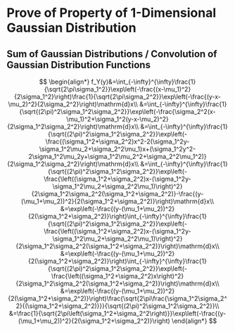 # Prove of Property of $1$-Dimensional Gaussian Distribution

## Sum of Gaussian Distributions / Convolution of Gaussian Distribution Functions

$$
\begin{align*}
f_Y(y)&=\int_{-\infty}^{\infty}\frac{1}{\sqrt{2\pi\sigma_1^2}}\exp\left(-\frac{(x-\mu_1)^2}{2\sigma_1^2}\right)\frac{1}{\sqrt{2\pi\sigma_2^2}}\exp\left(-\frac{(y-x-\mu_2)^2}{2\sigma_2^2}\right)\mathrm{d}x\\
&=\int_{-\infty}^{\infty}\frac{1}{\sqrt{(2\pi)^2\sigma_1^2\sigma_2^2}}\exp\left(-\frac{\sigma_2^2(x-\mu_1)^2+\sigma_1^2(y-x-\mu_2)^2}{2\sigma_1^2\sigma_2^2}\right)\mathrm{d}x\\
&=\int_{-\infty}^{\infty}\frac{1}{\sqrt{(2\pi)^2\sigma_1^2\sigma_2^2}}\exp\left(-\frac{(\sigma_1^2+\sigma_2^2)x^2-2(\sigma_1^2y-\sigma_1^2\mu_2+\sigma_2^2\mu_1)x+(\sigma_1^2y^2-2\sigma_1^2\mu_2y+\sigma_1^2\mu_2^2+\sigma_2^2\mu_1^2)}{2\sigma_1^2\sigma_2^2}\right)\mathrm{d}x\\
&=\int_{-\infty}^{\infty}\frac{1}{\sqrt{(2\pi)^2\sigma_1^2\sigma_2^2}}\exp\left(-\frac{\left((\sigma_1^2+\sigma_2^2)x-(\sigma_1^2y-\sigma_1^2\mu_2+\sigma_2^2\mu_1)\right)^2}{2\sigma_1^2\sigma_2^2(\sigma_1^2+\sigma_2^2)}-\frac{(y-(\mu_1+\mu_2))^2}{2(\sigma_1^2+\sigma_2^2)}\right)\mathrm{d}x\\
&=\exp\left(-\frac{(y-(\mu_1+\mu_2))^2}{2(\sigma_1^2+\sigma_2^2)}\right)\int_{-\infty}^{\infty}\frac{1}{\sqrt{(2\pi)^2\sigma_1^2\sigma_2^2}}\exp\left(-\frac{\left((\sigma_1^2+\sigma_2^2)x-(\sigma_1^2y-\sigma_1^2\mu_2+\sigma_2^2\mu_1)\right)^2}{2\sigma_1^2\sigma_2^2(\sigma_1^2+\sigma_2^2)}\right)\mathrm{d}x\\
&=\exp\left(-\frac{(y-(\mu_1+\mu_2))^2}{2(\sigma_1^2+\sigma_2^2)}\right)\int_{-\infty}^{\infty}\frac{1}{\sqrt{(2\pi)^2\sigma_1^2\sigma_2^2}}\exp\left(-\frac{\left((\sigma_1^2+\sigma_2^2)x\right)^2}{2\sigma_1^2\sigma_2^2(\sigma_1^2+\sigma_2^2)}\right)\mathrm{d}x\\
&=\exp\left(-\frac{(y-(\mu_1+\mu_2))^2}{2(\sigma_1^2+\sigma_2^2)}\right)\frac{\sqrt{2\pi\frac{\sigma_1^2\sigma_2^2}{(\sigma_1^2+\sigma_2^2)}}}{\sqrt{(2\pi)^2\sigma_1^2\sigma_2^2}}\\
&=\frac{1}{\sqrt{2\pi\left(\sigma_1^2+\sigma_2^2\right)}}\exp\left(-\frac{(y-(\mu_1+\mu_2))^2}{2(\sigma_1^2+\sigma_2^2)}\right)
\end{align*}
$$
